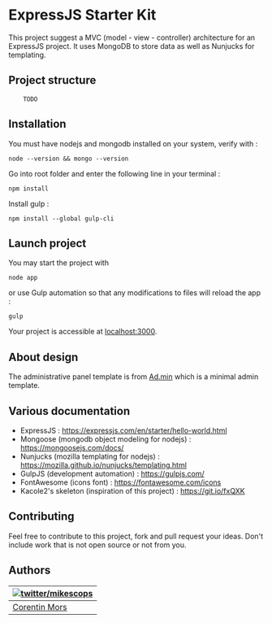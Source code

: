 # ExpressJS Starter Kit

This project suggest a MVC (model - view - controller) architecture for an ExpressJS project.
It uses MongoDB to store data as well as Nunjucks for templating.


## Project structure

```
	TODO

```


## Installation

You must have nodejs and mongodb installed on your system, verify with :

`node --version && mongo --version`

Go into root folder and enter the following line in your terminal :

`npm install`

Install gulp : 

`npm install --global gulp-cli`


## Launch project

You may start the project with

`node app`

or use Gulp automation so that any modifications to files will reload the app :

`gulp`

Your project is accessible at [localhost:3000](http://localhost:3000).


## About design

The administrative panel template is from [Ad.min](https://github.com/Mikescops/ad.min) which is a minimal admin template.


## Various documentation

- ExpressJS : https://expressjs.com/en/starter/hello-world.html
- Mongoose (mongodb object modeling for nodejs) : https://mongoosejs.com/docs/
- Nunjucks (mozilla templating for nodejs) : https://mozilla.github.io/nunjucks/templating.html
- GulpJS (development automation) : https://gulpjs.com/
- FontAwesome (icons font) : https://fontawesome.com/icons
- Kacole2's skeleton (inspiration of this project) : https://git.io/fxQXK


## Contributing

Feel free to contribute to this project, fork and pull request your ideas.
Don't include work that is not open source or not from you.


## Authors

| [![twitter/mikescops](https://avatars0.githubusercontent.com/u/4266283?s=100&v=4)](http://twitter.com/mikescops "Follow @mikescops on Twitter") |                                
|---|                                                                                                                                                                              
| [Corentin Mors](https://pixelswap.fr/) |      
